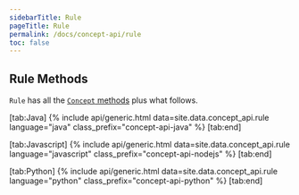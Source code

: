 ```yaml
---
sidebarTitle: Rule
pageTitle: Rule
permalink: /docs/concept-api/rule
toc: false
---
```


## Rule Methods
`Rule` has all the [`Concept` methods](/docs/concept-api/concept) plus what follows.

<div class="tabs light" data-no-parse>

[tab:Java]
{% include api/generic.html data=site.data.concept_api.rule language="java" class_prefix="concept-api-java" %}
[tab:end]

[tab:Javascript]
{% include api/generic.html data=site.data.concept_api.rule language="javascript" class_prefix="concept-api-nodejs" %}
[tab:end]

[tab:Python]
{% include api/generic.html data=site.data.concept_api.rule language="python" class_prefix="concept-api-python" %}
[tab:end]

</div>